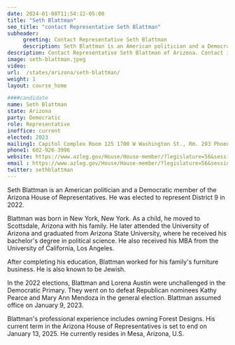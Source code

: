 ```yaml
---
date: 2024-01-08T11:54:12-05:00
title: "Seth Blattman"
seo_title: "contact Representative Seth Blattman"
subheader:
     greeting: Contact Representative Seth Blattman
     description: Seth Blattman is an American politician and a Democratic member of the Arizona House of Representatives. He was elected to represent District 9 in 2022.
description: Contact Representative Seth Blattman of Arizona. Contact information for Seth Blattman includes email address, phone number, and mailing address.
image: seth-blattman.jpeg
video:
url:  /states/arizona/seth-blattman/
weight: 1
layout: course_home

####candidate
name: Seth Blattman
state: Arizona
party: Democratic
role: Representative
inoffice: current
elected: 2023
mailing1: Capitol Complex Room 125 1700 W Washington St., Rm. 203 Phoenix, AZ 85007-2890
phone1: 602-926-3996
website: https://www.azleg.gov/House/House-member/?legislature=56&session=128&legislator=2148/
email : https://www.azleg.gov/House/House-member/?legislature=56&session=128&legislator=2148/
twitter: sethblattman
---
```


Seth Blattman is an American politician and a Democratic member of the Arizona House of Representatives. He was elected to represent District 9 in 2022.

Blattman was born in New York, New York. As a child, he moved to Scottsdale, Arizona with his family. He later attended the University of Arizona and graduated from Arizona State University, where he received his bachelor's degree in political science. He also received his MBA from the University of California, Los Angeles.

After completing his education, Blattman worked for his family's furniture business. He is also known to be Jewish.

In the 2022 elections, Blattman and Lorena Austin were unchallenged in the Democratic Primary. They went on to defeat Republican nominees Kathy Pearce and Mary Ann Mendoza in the general election. Blattman assumed office on January 9, 2023.

Blattman's professional experience includes owning Forest Designs. His current term in the Arizona House of Representatives is set to end on January 13, 2025. He currently resides in Mesa, Arizona, U.S.
